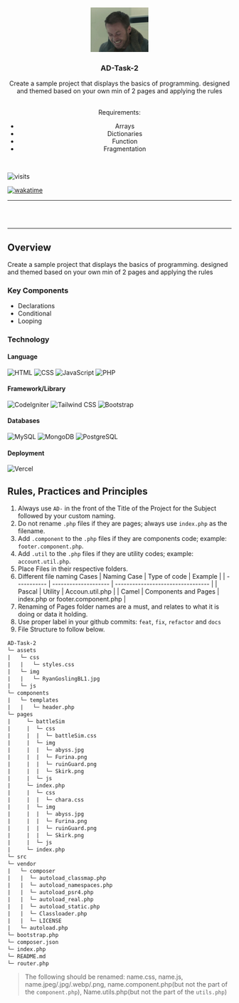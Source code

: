 <a name="readme-top">

<br/>

<br />
<div align="center">
  <a href="https://github.com/LLen-G">
  <!-- TODO: If you want to add logo or banner you can add it here -->
    <img src="./assets/img/RyanGoslingBL1.jpg" alt="Nyebe" width="130" height="100">
  </a>
<!-- TODO: Change Title to the name of the title of your Project -->
  <h3 align="center">AD-Task-2</h3>
</div>
<!-- TODO: Make a short description -->
<div align="center">
  <p>Create a sample project that displays the basics of programming. designed and themed based on your own min of 2 pages and applying the rules</p><br>
Requirements:<br>
<ul>
    <li>Arrays</li>
    <li>Dictionaries</li>
    <li>Function</li>
    <li>Fragmentation</li>
</ul>
</div>

<br />

<!-- TODO: Change the zyx-0314 into your github username  -->
<!-- TODO: Change the WD-Template-Project into the same name of your folder -->

![visits](https://visit-counter.vercel.app/counter.png?page=https%3A%2F%2Fgithub.com%2FLLen-G%2FAD-Task-1&s=40&c=00ff00&bg=00000000&no=4&ff=digi&tb=&ta=)

[![wakatime](https://wakatime.com/badge/user/018ee6e3-e62d-4b82-b389-125233d22d65/project/2c09d0df-a6d7-4ec2-b7d4-6a686c2f98d6.svg)](https://wakatime.com/badge/user/018ee6e3-e62d-4b82-b389-125233d22d65/project/2c09d0df-a6d7-4ec2-b7d4-6a686c2f98d6)

---

<br />
<br />

---

## Overview

<!-- TODO: To be changed -->
<!-- The following are just sample -->

Create a sample project that displays the basics of programming. designed and themed based on your own min of 2 pages and applying the rules

### Key Components

<!-- TODO: List of Key Components -->
<!-- The following are just sample -->

- Declarations
- Conditional
- Looping

### Technology

<!-- TODO: List of Technology Used -->

#### Language

![HTML](https://img.shields.io/badge/HTML-E34F26?style=for-the-badge&logo=html5&logoColor=white)
![CSS](https://img.shields.io/badge/CSS-1572B6?style=for-the-badge&logo=css3&logoColor=white)
![JavaScript](https://img.shields.io/badge/JavaScript-F7DF1E?style=for-the-badge&logo=javascript&logoColor=white)
![PHP](https://img.shields.io/badge/PHP-777BB4?style=for-the-badge&logo=php&logoColor=white)

#### Framework/Library

![CodeIgniter](https://img.shields.io/badge/CodeIgniter-EF4223?style=for-the-badge&logo=codeigniter&logoColor=white)
![Tailwind CSS](https://img.shields.io/badge/Tailwind_CSS-06B6D4?style=for-the-badge&logo=tailwindcss&logoColor=white)
![Bootstrap](https://img.shields.io/badge/Bootstrap-7952B3?style=for-the-badge&logo=bootstrap&logoColor=white)

#### Databases

![MySQL](https://img.shields.io/badge/MySQL-00758F?style=for-the-badge&logo=mysql&logoColor=white)
![MongoDB](https://img.shields.io/badge/MongoDB-47A248?style=for-the-badge&logo=mongodb&logoColor=white)
![PostgreSQL](https://img.shields.io/badge/PostgreSQL-336791?style=for-the-badge&logo=postgresql&logoColor=white)

#### Deployment

![Vercel](https://img.shields.io/badge/Vercel-000000?style=for-the-badge&logo=vercel&logoColor=white)

## Rules, Practices and Principles

<!-- Do not Change this -->

1. Always use `AD-` in the front of the Title of the Project for the Subject followed by your custom naming.
2. Do not rename `.php` files if they are pages; always use `index.php` as the filename.
3. Add `.component` to the `.php` files if they are components code; example: `footer.component.php`.
4. Add `.util` to the `.php` files if they are utility codes; example: `account.util.php`.
5. Place Files in their respective folders.
6. Different file naming Cases
   | Naming Case | Type of code | Example |
   | ----------- | -------------------- | --------------------------------- |
   | Pascal | Utility | Accoun.util.php |
   | Camel | Components and Pages | index.php or footer.component.php |
7. Renaming of Pages folder names are a must, and relates to what it is doing or data it holding.
8. Use proper label in your github commits: `feat`, `fix`, `refactor` and `docs`
9. File Structure to follow below.

```
AD-Task-2
└─ assets
|   └─ css
|   |   └─ styles.css
|   └─ img
|   |   └─ RyanGoslingBL1.jpg
|   └─ js
└─ components
|   └─ templates
|   |   └─ header.php
└─ pages
|     └─ battleSim
|     |  └─ css
|     |  |  └─ battleSim.css
|     |  └─ img
|     |  |  └─ abyss.jpg
|     |  |  └─ Furina.png
|     |  |  └─ ruinGuard.png
|     |  |  └─ Skirk.png
|     |  └─ js
|     └─ index.php
|     |  └─ css
|     |  |  └─ chara.css
|     |  └─ img
|     |  |  └─ abyss.jpg
|     |  |  └─ Furina.png
|     |  |  └─ ruinGuard.png
|     |  |  └─ Skirk.png
|     |  └─ js
|     └─ index.php
└─ src
└─ vendor
|   └─ composer
|   |  └─ autoload_classmap.php
|   |  └─ autoload_namespaces.php
|   |  └─ autoload_psr4.php
|   |  └─ autoload_real.php
|   |  └─ autoload_static.php
|   |  └─ Classloader.php
|   |  └─ LICENSE
|   └─ autoload.php
└─ bootstrap.php
└─ composer.json
└─ index.php
└─ README.md
└─ router.php
```

> The following should be renamed: name.css, name.js, name.jpeg/.jpg/.webp/.png, name.component.php(but not the part of the `component.php`), Name.utils.php(but not the part of the `utils.php`)
